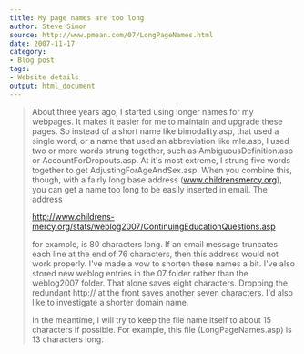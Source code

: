 ```yaml
---
title: My page names are too long
author: Steve Simon
source: http://www.pmean.com/07/LongPageNames.html
date: 2007-11-17
category:
- Blog post
tags:
- Website details
output: html_document
---
```

> About three years ago, I started using longer names for my webpages.
> It makes it easier for me to maintain and upgrade these pages. So
> instead of a short name like bimodality.asp, that used a single word,
> or a name that used an abbreviation like mle.asp, I used two or more
> words strung together, such as AmbiguousDefinition.asp or
> AccountForDropouts.asp. At it\'s most extreme, I strung five words
> together to get AdjustingForAgeAndSex.asp. When you combine this,
> though, with a fairly long base address (www.childrensmercy.org), you
> can get a name too long to be easily inserted in email. The address
>
> <http://www.childrens-mercy.org/stats/weblog2007/ContinuingEducationQuestions.asp>
>
> for example, is 80 characters long. If an email message truncates each
> line at the end of 76 characters, then this address would not work
> properly. I\'ve made a vow to shorten these names a bit. I\'ve also
> stored new weblog entries in the 07 folder rather than the weblog2007
> folder. That alone saves eight characters. Dropping the redundant
> http:// at the front saves another seven characters. I\'d also like to
> investigate a shorter domain name.
>
> In the meantime, I will try to keep the file name itself to about 15
> characters if possible. For example, this file (LongPageNames.asp) is
> 13 characters long.
